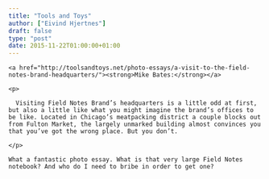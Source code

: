 ```yaml
---
title: "Tools and Toys"
author: ["Eivind Hjertnes"]
draft: false
type: "post"
date: 2015-11-22T01:00:00+01:00
---
```


<div class="HTML">
  <div></div>

<p>

</div>

```text
<a href="http://toolsandtoys.net/photo-essays/a-visit-to-the-field-notes-brand-headquarters/"><strong>Mike Bates:</strong></a>
```

<div class="HTML">
  <div></div>

</p>

</div>

<div class="HTML">
  <div></div>

<blockquote>

</div>

```text
<p>

  Visiting Field Notes Brand’s headquarters is a little odd at first, but also a little like what you might imagine the brand’s offices to be like. Located in Chicago’s meatpacking district a couple blocks out from Fulton Market, the largely unmarked building almost convinces you that you’ve got the wrong place. But you don’t.

</p>
```

<div class="HTML">
  <div></div>

</blockquote>

</div>

<div class="HTML">
  <div></div>

<p>

</div>

```text
What a fantastic photo essay. What is that very large Field Notes notebook? And who do I need to bribe in order to get one?
```

<div class="HTML">
  <div></div>

</p>

</div>
